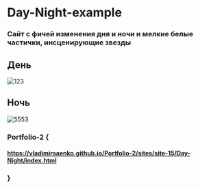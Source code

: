 # Day-Night-example
 
### Сайт с фичей изменения дня и ночи и мелкие белые частички, инсценирующие звезды

## День

![123](https://user-images.githubusercontent.com/56477695/115112435-3ea36480-9f8e-11eb-88be-fb1b9c34db53.png)

## Ночь

![5553](https://user-images.githubusercontent.com/56477695/115112443-45ca7280-9f8e-11eb-921e-dff72595859c.png)


### Portfolio-2 {

#### https://vladimirsaenko.github.io/Portfolio-2/sites/site-15/Day-Night/index.html

### }
